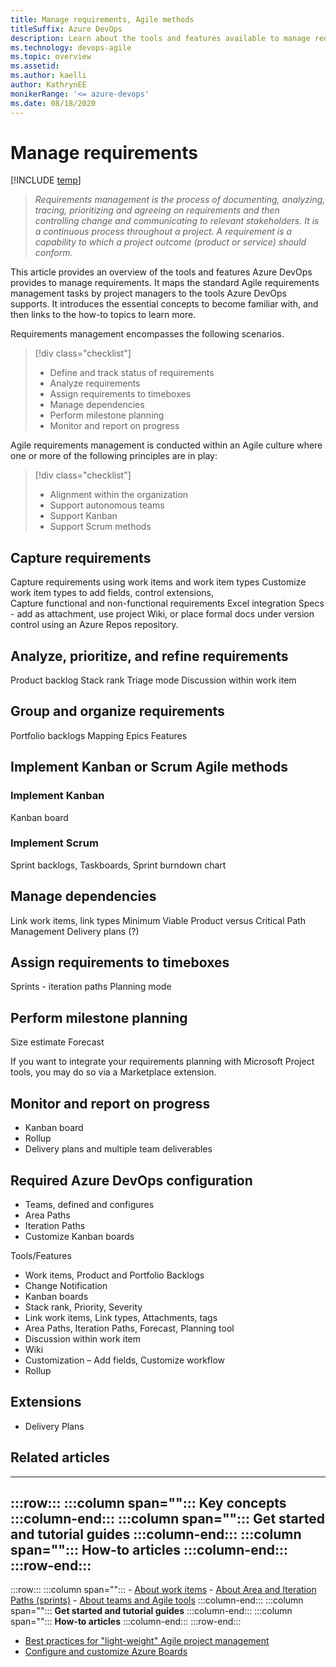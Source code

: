 ```yaml
---
title: Manage requirements, Agile methods
titleSuffix: Azure DevOps
description: Learn about the tools and features available to manage requirements 
ms.technology: devops-agile 
ms.topic: overview
ms.assetid: 
ms.author: kaelli
author: KathrynEE
monikerRange: '<= azure-devops'
ms.date: 08/18/2020
---
```




# Manage requirements 

[!INCLUDE [temp](includes/version-vsts-only.md)]

> *Requirements management is the process of documenting, analyzing, tracing, prioritizing and agreeing on requirements and then controlling change and communicating to relevant stakeholders. It is a continuous process throughout a project. A requirement is a capability to which a project outcome (product or service) should conform.*

This article provides an overview of the tools and features Azure DevOps provides to manage requirements. It maps the standard Agile requirements management tasks by project managers to the tools Azure DevOps supports.  It introduces the essential concepts to become familiar with, and then links to the how-to topics to learn more. 


Requirements management encompasses the following scenarios.   

> [!div class="checklist"]  
> - Define and track status of requirements
> - Analyze requirements
> - Assign requirements to timeboxes
> - Manage dependencies 
> - Perform milestone planning 
> - Monitor and report on progress  

Agile requirements management is conducted within an Agile culture where one or more of the following principles are in play:  

> [!div class="checklist"]  
> - Alignment within the organization
> - Support autonomous teams 
> - Support Kanban
> - Support Scrum methods 


## Capture requirements  

Capture requirements using work items and work item types 
Customize work item types to add fields, control extensions,  
Capture functional and non-functional requirements 
Excel integration 
Specs - add as attachment, use project Wiki, or place formal docs under version control using an Azure Repos repository. 


## Analyze, prioritize, and refine requirements

Product backlog 
Stack rank 
Triage mode 
Discussion within work item 


## Group and organize requirements
Portfolio backlogs
Mapping 
Epics
Features


## Implement Kanban or Scrum Agile methods

### Implement Kanban  

Kanban board 

### Implement Scrum  

Sprint backlogs, Taskboards, Sprint burndown chart 


## Manage dependencies

Link work items, link types
Minimum Viable Product versus Critical Path Management
Delivery plans (?) 

## Assign requirements to timeboxes 

Sprints - iteration paths 
Planning mode 


## Perform milestone planning

Size estimate
Forecast

If you want to integrate your requirements planning with Microsoft Project tools, you may do so via a Marketplace extension.  

## Monitor and report on progress 

- Kanban board 
- Rollup 
- Delivery plans and multiple team deliverables

## Required Azure DevOps configuration 

- Teams, defined and configures
- Area Paths
- Iteration Paths 
- Customize Kanban boards 



Tools/Features

- Work items, Product and Portfolio Backlogs
- Change Notification
- Kanban boards 
- Stack rank, Priority, Severity 
- Link work items, Link types, Attachments, tags 
- Area Paths, Iteration Paths, Forecast, Planning tool 
- Discussion within work item 
- Wiki 
- Customization – Add fields, Customize workflow 
- Rollup  

## Extensions 
- Delivery Plans
 


## Related articles

---
:::row:::
   :::column span="":::
      **Key concepts**
   :::column-end:::
   :::column span="":::
      **Get started and tutorial guides**
   :::column-end:::
   :::column span="":::
      **How-to articles**
   :::column-end:::
:::row-end:::
---
:::row:::
   :::column span="":::
      - [About work items](../boards/work-items/about-work-items.md) 
      - [About Area and Iteration Paths (sprints)](../organizations/settings/about-areas-iterations.md) 
      - [About teams and Agile tools](../organizations/settings/about-teams-and-settings.md) 
   :::column-end:::
   :::column span="":::
      **Get started and tutorial guides**
   :::column-end:::
   :::column span="":::
      **How-to articles**
   :::column-end:::
:::row-end:::



- [Best practices for "light-weight" Agile project management](../boards/best-practices-agile-project-management.md)
- [Configure and customize Azure Boards](../boards/configure-customize.md)